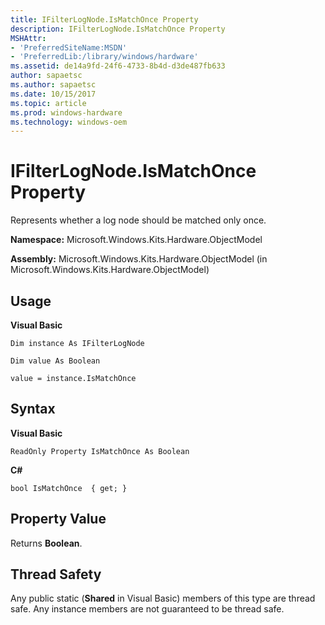 ```yaml
---
title: IFilterLogNode.IsMatchOnce Property
description: IFilterLogNode.IsMatchOnce Property
MSHAttr:
- 'PreferredSiteName:MSDN'
- 'PreferredLib:/library/windows/hardware'
ms.assetid: de14a9fd-24f6-4733-8b4d-d3de487fb633
author: sapaetsc
ms.author: sapaetsc
ms.date: 10/15/2017
ms.topic: article
ms.prod: windows-hardware
ms.technology: windows-oem
---
```


# IFilterLogNode.IsMatchOnce Property


Represents whether a log node should be matched only once.

**Namespace:** Microsoft.Windows.Kits.Hardware.ObjectModel

**Assembly:** Microsoft.Windows.Kits.Hardware.ObjectModel (in Microsoft.Windows.Kits.Hardware.ObjectModel)

## <span id="Usage"></span><span id="usage"></span><span id="USAGE"></span>Usage


**Visual Basic**

`Dim instance As IFilterLogNode`

`Dim value As Boolean`

`value = instance.IsMatchOnce`

## <span id="Syntax"></span><span id="syntax"></span><span id="SYNTAX"></span>Syntax


**Visual Basic**

`ReadOnly Property IsMatchOnce As Boolean`

**C#**

`bool IsMatchOnce  { get; }`

## <span id="Property_Value"></span><span id="property_value"></span><span id="PROPERTY_VALUE"></span>Property Value


Returns **Boolean**.

## <span id="Thread_Safety"></span><span id="thread_safety"></span><span id="THREAD_SAFETY"></span>Thread Safety


Any public static (**Shared** in Visual Basic) members of this type are thread safe. Any instance members are not guaranteed to be thread safe.

 

 






